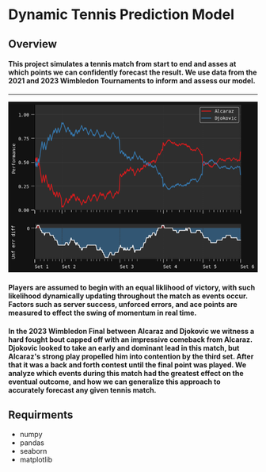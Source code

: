 # Dynamic Tennis Prediction Model

## Overview
#### This project simulates a tennis match from start to end and asses at which points we can confidently forecast the result. We use data from the 2021 and 2023 Wimbledon Tournaments to inform and assess our model.

---
![preview](ex.visual.png)

#### Players are assumed to begin with an equal liklihood of victory, with such likelihood dynamically updating throughout the match as events occur. Factors such as server success, unforced errors, and ace points are measured to effect the swing of momentum in real time. 

#### In the 2023 Wimbledon Final between Alcaraz and Djokovic we witness a hard fought bout capped off with an impressive comeback from Alcaraz. Djokovic looked to take an early and dominant lead in this match, but Alcaraz's strong play propelled him into contention by the third set. After that it was a back and forth contest until the final point was played. We analyze which events during this match had the greatest effect on the eventual outcome, and how we can generalize this approach to accurately forecast any given tennis match.

## Requirments
* numpy
* pandas
* seaborn
* matplotlib
